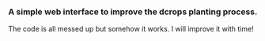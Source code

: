### A simple web interface to improve the dcrops planting process.

The code is all messed up but somehow it works. I will improve it with time!